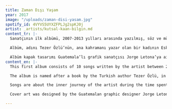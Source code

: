 ```yaml
---
title: Zaman Dışı Yaşam
year: 2017
image: "/uploads/zaman-disi-yasam.jpg"
spotify_id: 4VYVS5UYXZFPLJg2spKJ0j
artist: _artists/kutsal-kaan-bilgin.md
content_tr: |-
  Sanatçının ilk albümü, 2007-2013 yılları arasında yazılmış, söz ve müziği kendisine ait 10 şarkıdan oluşuyor. Albüm kadrosu vokal, gitar ve piyanoda Kutsal Kaan Bilgin, davulda dünyanın önde gelen davulcularından Dave Weckl, Nate Wood (Kneebody, Tigran Hamasyan, fOUR) ve Volkan Öktem, bas gitarda Steve Lewinson (Simply Red, Massive Attack, Kylie Minogue) ve geri vokallerde Zeynep Kaya (Hermetic Delight) ve Angie Porter’dan oluşuyor.

  Albüm, adını Tezer Özlü’nün, ana kahramanı yazar olan bir kadının Eski Yugoslavya’nın Niš kentinden İtalya’nın S.S. Belbo kentine uzanan yolcuğunu anlattığı kitabından alıyor. Albüm şarkıları sanatçının 2007-2013 arasında Ankara, İstanbul ve Londra arasında geçirdiği zaman sırasında yaşadıklarını ve iç yolculuğunu konu alıyor. Albümde bulunan şarkılar ve kullanılan prodüksiyon teknikleri ruhun ve zihnin zamandan bağımsız yaşamını anlatıyor.

  Albüm kapak tasarımı Guatemala’lı grafik sanatçısı Jorge Letona’ya ait.
content_en: |-
  This first album consists of 10 songs written by the artist between 2007 and 2013. The album was recorded at Café Music Studios, London in 2013-2014. Performers are the artist himself on vocals, guitar and piano; Dave Weckl, Nate Wood (Kneebody, Tigran Hamasyon, fOUR) and Volkan Öktem on drums; Steve Lewinson (Simply Red, Kylie Minogue) on bass and Zeynep Kaya (Hermetic Delight) and Angie Porter on backing vocals.

  The album is named after a book by the Turkish author Tezer Özlü, in which the protagonist female character goes through a journey from the old-Yugoslavian city of Niš to S.S. Belbo of Italy.

  Songs are about the inner journey of the artist during the time spent in 2007-2013 in between Ankara, İstanbul and London. Songs and the production techniques emphasize the timeless life of the self.

  Cover art was designed by the Guatemalan graphic designer Jorge Letona.

---
```

